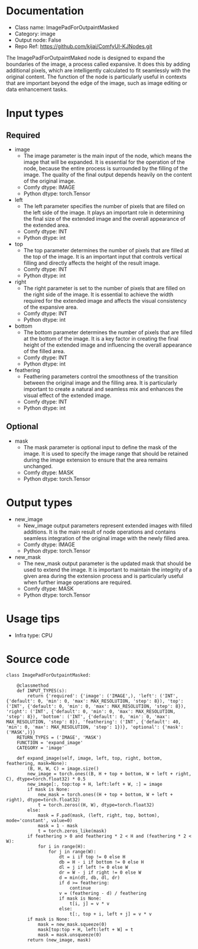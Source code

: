 # Documentation
- Class name: ImagePadForOutpaintMasked
- Category: image
- Output node: False
- Repo Ref: https://github.com/kijai/ComfyUI-KJNodes.git

The ImagePadForOutpaintMaked node is designed to expand the boundaries of the image, a process called expansive. It does this by adding additional pixels, which are intelligently calculated to fit seamlessly with the original content. The function of the node is particularly useful in contexts that are important beyond the edge of the image, such as image editing or data enhancement tasks.

# Input types
## Required
- image
    - The image parameter is the main input of the node, which means the image that will be expanded. It is essential for the operation of the node, because the entire process is surrounded by the filling of the image. The quality of the final output depends heavily on the content of the original image.
    - Comfy dtype: IMAGE
    - Python dtype: torch.Tensor
- left
    - The left parameter specifies the number of pixels that are filled on the left side of the image. It plays an important role in determining the final size of the extended image and the overall appearance of the extended area.
    - Comfy dtype: INT
    - Python dtype: int
- top
    - The top parameter determines the number of pixels that are filled at the top of the image. It is an important input that controls vertical filling and directly affects the height of the result image.
    - Comfy dtype: INT
    - Python dtype: int
- right
    - The right parameter is set to the number of pixels that are filled on the right side of the image. It is essential to achieve the width required for the extended image and affects the visual consistency of the expansive area.
    - Comfy dtype: INT
    - Python dtype: int
- bottom
    - The bottom parameter determines the number of pixels that are filled at the bottom of the image. It is a key factor in creating the final height of the extended image and influencing the overall appearance of the filled area.
    - Comfy dtype: INT
    - Python dtype: int
- feathering
    - Feathering parameters control the smoothness of the transition between the original image and the filling area. It is particularly important to create a natural and seamless mix and enhances the visual effect of the extended image.
    - Comfy dtype: INT
    - Python dtype: int
## Optional
- mask
    - The mask parameter is optional input to define the mask of the image. It is used to specify the image range that should be retained during the image extension to ensure that the area remains unchanged.
    - Comfy dtype: MASK
    - Python dtype: torch.Tensor

# Output types
- new_image
    - New_image output parameters represent extended images with filled additions. It is the main result of node operations and contains seamless integration of the original image with the newly filled area.
    - Comfy dtype: IMAGE
    - Python dtype: torch.Tensor
- new_mask
    - The new_mask output parameter is the updated mask that should be used to extend the image. It is important to maintain the integrity of a given area during the extension process and is particularly useful when further image operations are required.
    - Comfy dtype: MASK
    - Python dtype: torch.Tensor

# Usage tips
- Infra type: CPU

# Source code
```
class ImagePadForOutpaintMasked:

    @classmethod
    def INPUT_TYPES(s):
        return {'required': {'image': ('IMAGE',), 'left': ('INT', {'default': 0, 'min': 0, 'max': MAX_RESOLUTION, 'step': 8}), 'top': ('INT', {'default': 0, 'min': 0, 'max': MAX_RESOLUTION, 'step': 8}), 'right': ('INT', {'default': 0, 'min': 0, 'max': MAX_RESOLUTION, 'step': 8}), 'bottom': ('INT', {'default': 0, 'min': 0, 'max': MAX_RESOLUTION, 'step': 8}), 'feathering': ('INT', {'default': 40, 'min': 0, 'max': MAX_RESOLUTION, 'step': 1})}, 'optional': {'mask': ('MASK',)}}
    RETURN_TYPES = ('IMAGE', 'MASK')
    FUNCTION = 'expand_image'
    CATEGORY = 'image'

    def expand_image(self, image, left, top, right, bottom, feathering, mask=None):
        (B, H, W, C) = image.size()
        new_image = torch.ones((B, H + top + bottom, W + left + right, C), dtype=torch.float32) * 0.5
        new_image[:, top:top + H, left:left + W, :] = image
        if mask is None:
            new_mask = torch.ones((H + top + bottom, W + left + right), dtype=torch.float32)
            t = torch.zeros((H, W), dtype=torch.float32)
        else:
            mask = F.pad(mask, (left, right, top, bottom), mode='constant', value=0)
            mask = 1 - mask
            t = torch.zeros_like(mask)
        if feathering > 0 and feathering * 2 < H and (feathering * 2 < W):
            for i in range(H):
                for j in range(W):
                    dt = i if top != 0 else H
                    db = H - i if bottom != 0 else H
                    dl = j if left != 0 else W
                    dr = W - j if right != 0 else W
                    d = min(dt, db, dl, dr)
                    if d >= feathering:
                        continue
                    v = (feathering - d) / feathering
                    if mask is None:
                        t[i, j] = v * v
                    else:
                        t[:, top + i, left + j] = v * v
        if mask is None:
            mask = new_mask.squeeze(0)
            mask[top:top + H, left:left + W] = t
            mask = mask.unsqueeze(0)
        return (new_image, mask)
```